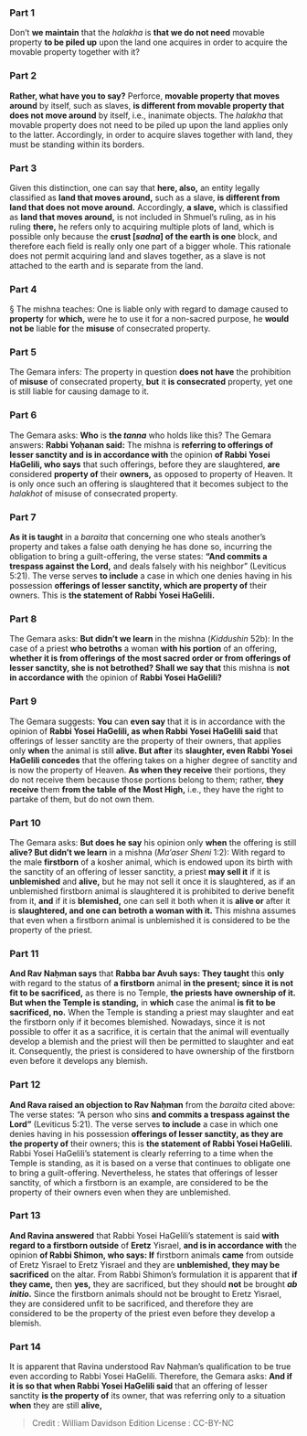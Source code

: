 
### Part 1
Don’t <b>we maintain</b> that the <i>halakha</i> is <b>that we do not need</b> movable property <b>to be piled up</b> upon the land one acquires in order to acquire the movable property together with it?

### Part 2
<b>Rather, what have you to say?</b> Perforce, <b>movable property that moves around</b> by itself, such as slaves, <b>is different from movable property that does not move around</b> by itself, i.e., inanimate objects. The <i>halakha</i> that movable property does not need to be piled up upon the land applies only to the latter. Accordingly, in order to acquire slaves together with land, they must be standing within its borders.

### Part 3
Given this distinction, one can say that <b>here, also,</b> an entity legally classified as <b>land that moves around,</b> such as a slave, <b>is different from land that does not move around.</b> Accordingly, <b>a slave,</b> which is classified as <b>land that moves around,</b> is not included in Shmuel’s ruling, as in his ruling <b>there,</b> he refers only to acquiring multiple plots of land, which is possible only because the <b>crust [<i>sadna</i>] of the earth is one</b> block, and therefore each field is really only one part of a bigger whole. This rationale does not permit acquiring land and slaves together, as a slave is not attached to the earth and is separate from the land.

### Part 4
§ The mishna teaches: One is liable only with regard to damage caused to <b>property</b> for <b>which,</b> were he to use it for a non-sacred purpose, he <b>would not be</b> liable <b>for</b> the <b>misuse</b> of consecrated property.

### Part 5
The Gemara infers: The property in question <b>does not have</b> the prohibition of <b>misuse</b> of consecrated property, <b>but</b> it <b>is consecrated</b> property, yet one is still liable for causing damage to it.

### Part 6
The Gemara asks: <b>Who</b> is <b>the <i>tanna</i></b> who holds like this? The Gemara answers: <b>Rabbi Yoḥanan said:</b> The mishna is <b>referring to offerings of lesser sanctity and is in accordance with</b> the opinion <b>of Rabbi Yosei HaGelili, who says</b> that such offerings, before they are slaughtered, <b>are</b> considered <b>property of</b> their <b>owners,</b> as opposed to property of Heaven. It is only once such an offering is slaughtered that it becomes subject to the <i>halakhot</i> of misuse of consecrated property.

### Part 7
<b>As it is taught</b> in a <i>baraita</i> that concerning one who steals another’s property and takes a false oath denying he has done so, incurring the obligation to bring a guilt-offering, the verse states: <b>“And commits a trespass against the Lord,</b> and deals falsely with his neighbor” (Leviticus 5:21). The verse serves <b>to include</b> a case in which one denies having in his possession <b>offerings of lesser sanctity, which are property of</b> their owners. This is <b>the statement of Rabbi Yosei HaGelili.</b>

### Part 8
The Gemara asks: <b>But didn’t we learn</b> in the mishna (<i>Kiddushin</i> 52b): In the case of a priest <b>who betroths</b> a woman <b>with his portion</b> of an offering, <b>whether it is from offerings of the most sacred order or from offerings of lesser sanctity, she is not betrothed? Shall we say that</b> this mishna is <b>not in accordance with</b> the opinion of <b>Rabbi Yosei HaGelili?</b>

### Part 9
The Gemara suggests: <b>You</b> can <b>even say</b> that it is in accordance with the opinion of <b>Rabbi Yosei HaGelili, as when Rabbi Yosei HaGelili said</b> that offerings of lesser sanctity are the property of their owners, that applies only <b>when</b> the animal is still <b>alive. But after</b> its <b>slaughter, even Rabbi Yosei HaGelili concedes</b> that the offering takes on a higher degree of sanctity and is now the property of Heaven. <b>As when they receive</b> their portions, they do not receive them because those portions belong to them; rather, <b>they receive</b> them <b>from the table of the Most High,</b> i.e., they have the right to partake of them, but do not own them.

### Part 10
The Gemara asks: <b>But does he say</b> his opinion only <b>when</b> the offering is still <b>alive? But didn’t we learn</b> in a mishna (<i>Ma’aser Sheni</i> 1:2): With regard to the male <b>firstborn</b> of a kosher animal, which is endowed upon its birth with the sanctity of an offering of lesser sanctity, a priest <b>may sell it</b> if it is <b>unblemished</b> and <b>alive,</b> but he may not sell it once it is slaughtered, as if an unblemished firstborn animal is slaughtered it is prohibited to derive benefit from it, <b>and</b> if it is <b>blemished,</b> one can sell it both when it is <b>alive or</b> after it is <b>slaughtered, and one can betroth a woman with it.</b> This mishna assumes that even when a firstborn animal is unblemished it is considered to be the property of the priest.

### Part 11
<b>And Rav Naḥman says</b> that <b>Rabba bar Avuh says: They taught</b> this <b>only</b> with regard to the status of <b>a firstborn</b> animal <b>in the present; since it is not fit to be sacrificed,</b> as there is no Temple, <b>the priests have ownership of it. But when the Temple is standing,</b> in <b>which</b> case the animal <b>is fit to be sacrificed, no.</b> When the Temple is standing a priest may slaughter and eat the firstborn only if it becomes blemished. Nowadays, since it is not possible to offer it as a sacrifice, it is certain that the animal will eventually develop a blemish and the priest will then be permitted to slaughter and eat it. Consequently, the priest is considered to have ownership of the firstborn even before it develops any blemish.

### Part 12
<b>And Rava raised an objection to Rav Naḥman</b> from the <i>baraita</i> cited above: The verse states: “A person who sins <b>and commits a trespass against the Lord”</b> (Leviticus 5:21). The verse serves <b>to include</b> a case in which one denies having in his possession <b>offerings of lesser sanctity, as they are the property of</b> their owners; this is <b>the statement of Rabbi Yosei HaGelili.</b> Rabbi Yosei HaGelili’s statement is clearly referring to a time when the Temple is standing, as it is based on a verse that continues to obligate one to bring a guilt-offering. Nevertheless, he states that offerings of lesser sanctity, of which a firstborn is an example, are considered to be the property of their owners even when they are unblemished.

### Part 13
<b>And Ravina answered</b> that Rabbi Yosei HaGelili’s statement is said <b>with regard to a firstborn outside</b> of <b>Eretz</b> Yisrael, <b>and is in accordance with</b> the opinion <b>of Rabbi Shimon, who says: If</b> firstborn animals <b>came</b> from outside of Eretz Yisrael to Eretz Yisrael and they are <b>unblemished, they may be sacrificed</b> on the altar. From Rabbi Shimon’s formulation it is apparent that <b>if they came,</b> then <b>yes,</b> they are sacrificed, but they should <b>not</b> be brought <b><i>ab initio</i>.</b> Since the firstborn animals should not be brought to Eretz Yisrael, they are considered unfit to be sacrificed, and therefore they are considered to be the property of the priest even before they develop a blemish.

### Part 14
It is apparent that Ravina understood Rav Naḥman’s qualification to be true even according to Rabbi Yosei HaGelili. Therefore, the Gemara asks: <b>And if it is so that when Rabbi Yosei HaGelili said</b> that an offering of lesser sanctity <b>is the property of</b> its owner, that was referring only to a situation <b>when</b> they are still <b>alive,</b>

>Credit : William Davidson Edition
>License : CC-BY-NC